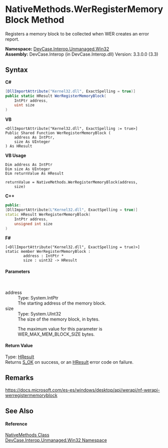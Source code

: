 # NativeMethods.WerRegisterMemoryBlock Method 
 

Registers a memory block to be collected when WER creates an error report.

**Namespace:**&nbsp;<a href="N_DevCase_Interop_Unmanaged_Win32">DevCase.Interop.Unmanaged.Win32</a><br />**Assembly:**&nbsp;DevCase.Interop (in DevCase.Interop.dll) Version: 3.3.0.0 (3.3)

## Syntax

**C#**<br />
``` C#
[DllImportAttribute("Kernel32.dll", ExactSpelling = true)]
public static HResult WerRegisterMemoryBlock(
	IntPtr address,
	uint size
)
```

**VB**<br />
``` VB
<DllImportAttribute("Kernel32.dll", ExactSpelling := true>]
Public Shared Function WerRegisterMemoryBlock ( 
	address As IntPtr,
	size As UInteger
) As HResult
```

**VB Usage**<br />
``` VB Usage
Dim address As IntPtr
Dim size As UInteger
Dim returnValue As HResult

returnValue = NativeMethods.WerRegisterMemoryBlock(address, 
	size)
```

**C++**<br />
``` C++
public:
[DllImportAttribute(L"Kernel32.dll", ExactSpelling = true)]
static HResult WerRegisterMemoryBlock(
	IntPtr address, 
	unsigned int size
)
```

**F#**<br />
``` F#
[<DllImportAttribute("Kernel32.dll", ExactSpelling = true)>]
static member WerRegisterMemoryBlock : 
        address : IntPtr * 
        size : uint32 -> HResult 

```


#### Parameters
&nbsp;<dl><dt>address</dt><dd>Type: System.IntPtr<br />The starting address of the memory block.</dd><dt>size</dt><dd>Type: System.UInt32<br />The size of the memory block, in bytes. 

 The maximum value for this parameter is WER_MAX_MEM_BLOCK_SIZE bytes.</dd></dl>

#### Return Value
Type: <a href="T_DevCase_Interop_Unmanaged_Win32_Enums_HResult">HResult</a><br />Returns <a href="T_DevCase_Interop_Unmanaged_Win32_Enums_HResult">S_OK</a> on success, or an <a href="T_DevCase_Interop_Unmanaged_Win32_Enums_HResult">HResult</a> error code on failure.

## Remarks
<a href="https://docs.microsoft.com/es-es/windows/desktop/api/werapi/nf-werapi-werregistermemoryblock" target="_blank">https://docs.microsoft.com/es-es/windows/desktop/api/werapi/nf-werapi-werregistermemoryblock</a>

## See Also


#### Reference
<a href="T_DevCase_Interop_Unmanaged_Win32_NativeMethods">NativeMethods Class</a><br /><a href="N_DevCase_Interop_Unmanaged_Win32">DevCase.Interop.Unmanaged.Win32 Namespace</a><br />